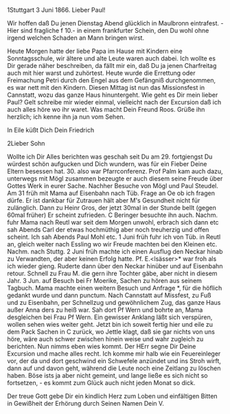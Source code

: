  1Stuttgart 3 Juni 1866.
Lieber Paul!

Wir hoffen daß Du jenen Dienstag Abend glücklich in Maulbronn eintrafest. - Hier sind fragliche f 10.- in einem frankfurter Schein, den Du wohl ohne irgend welchen Schaden an Mann bringen wirst.

Heute Morgen hatte der liebe Papa im Hause mit Kindern eine Sonntagsschule, wir ältere und alte Leute waren auch dabei. Ich wollte es Dir gerade näher beschreiben, da fällt mir ein, daß Du ja jenen Charfreitag auch mit hier warst und zuhörtest. Heute wurde die Errettung oder Freimachung Petri durch den Engel aus dem Gefängniß durchgenommen, es war nett mit den Kindern. Diesen Mittag ist nun das Missionsfest in Cannstatt, wozu das ganze Haus hinuntergeht. Wie geht es Dir mein lieber Paul? Gelt schreibe mir wieder einmal, vielleicht nach der Excursion daß ich auch alles höre wo ihr waret. Was macht Dein Freund Roos. Grüße ihn herzlich; ich kenne ihn ja nun vom Sehen.

 In Eile küßt Dich
 Dein Friedrich


2Lieber Sohn

Wollte ich Dir Alles berichten was geschah seit Du am 29. fortgiengst Du würdest schön aufgucken und Dich wundern, was für ein Fieber Deine Eltern besessen hat. 30. also war Pfarrconferenz. Prof Palm kam auch dazu, unterwegs mit Mögl zusammen bezeugte er auch diesem seine Freude über Gottes Werk in eurer Sache. Nachher Besuche von Mögl und Paul Steudel. Am 31 früh mit Mama auf Eisenbahn nach Tüb. Frage an Oe ob ich fragen dürfe. Er ist dankbar für Zutrauen hält aber M's Gesundheit nicht für zulänglich. Dann zu Heinr Gros, der jetzt 30mal in der Stunde bellt (gegen 60mal früher) Er scheint zufrieden. C Beringer besuchte ihn auch. Nachm. fuhr Mama nach Reutl war seit dem Morgen unwohl, erbrach sich dann etc sah Abends Carl der etwas hochmüthig aber noch treuherzig und offen scheint. Ich sah Abends Paul Mohl etc. 1 Juni früh fuhr ich von Tüb. in Reutl an, gleich weiter nach Essling wo wir Freude machten bei den Kleinen etc. Nachm. nach Stuttg. 2 Juni früh machte ich einen Ausflug den Neckar hinab zu Verwandten, der aber keinen Erfolg hatte. Pf. E.<lsässer>* war froh als ich wieder gieng. Ruderte dann über den Neckar hinüber und auf Eisenbahn retour. Schnell zu Frau M. die gern ihre Tochter gäbe, aber nicht in diesem Jahr. 
3 Jun. auf Besuch bei Fr Moerike, Sachen zu hören aus seinem Tagbuch. Mama machte einen weitern Besuch und Anfrage <bei Frau Miss Frey>*, für die höflich gedankt wurde und dann punctum. Nach Cannstatt auf Missfest, zu Fuß und zu Eisenbahn, per Schnellzug und gewöhnlichem Zug, das ganze Haus außer Anna ders zu heiß war. Sah dort Pf Wern und bohrte an, Mama desgleichen bei Frau Pf Wern. Ein gewisser Anklang läßt sich verspüren, wollen sehen wies weiter geht. Jetzt bin ich soweit fertig hier und eile zu dem Pack Sachen in C zurück, wo Jettle klagt, daß sie gar nichts von uns höre, wäre auch schwer zwischen hinein weise und wahr zugleich zu berichten. 
Nun nimms eben wies kommt. Der HErr segne Dir Deine Excursion und mache alles recht. Ich komme mir halb wie ein Feuereinleger vor, der da und dort geschwind ein Schwefele anzündet und ins Stroh wirft, dann auf und davon geht, während die Leute noch eine Zeitlang zu löschen haben. Böse ists ja aber nicht gemeint, und lange ließe es sich nicht so fortsetzen, - es kommt zum Glück auch nicht jeden Monat so dick.

Der treue Gott gebe Dir ein kindlich Herz zum Loben und einfältigen Bitten in Gewißheit der Erhörung durch Seinen Namen
 Dein V.
